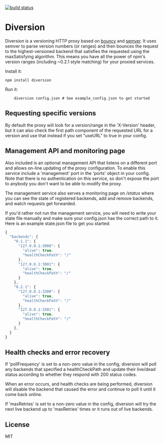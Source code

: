 [![build status](https://secure.travis-ci.org/BetSmartMedia/diversion.png)](http://travis-ci.org/BetSmartMedia/diversion)
# Diversion

Diversion is a versioning HTTP proxy based on
[bouncy](http://github.com/substack/bouncy) and
[semver](http://github.com/isaacs/node-semver). It uses semver to parse version
numbers (or ranges) and then bounces the request to the highest-versioned backend
that satisfies the requested using the maxSatisfying algorithm. This means you
have all the power of npm's version ranges (including ~0.2.1 style matching) for
your proxied services.

Install it:

    npm install diversion

Run it:

		diversion config.json # See example_config.json to get started

## Requesting specific versions 

By default the proxy will look for a version/range in the 'X-Version' header,
but it can also check the first path component of the requested URL for a
version and use that instead if you set "useURL" to true in your config.

## Management API and monitoring page

Also included is an optional management API that listens on a different port and
allows on-line updating of the proxy configuration. To enable this service
include a 'management' port in the 'ports' object in your config. Note that
there is no authentication on this service, so don't expose the port to anybody
you don't want to be able to modify the proxy.

The management service also serves a monitoring page on _/status_ where you can
see the state of registered backends, add and remove backends, and watch
requests get forwarded.

If you'd rather not run the management service, you will need to write your
state file manually and make sure your config.json has the correct path to it.
Here is an example state.json file to get you started:

```javascript
{
  "backends": {
    "0.1.1": {
      "127.0.0.1:3000": {
        "alive": true,
        "healthCheckPath": "/"
      },
      "127.0.0.1:3001": {
        "alive": true,
        "healthCheckPath": "/"
      }
    },
    "0.2.1": {
      "127.0.0.1:3300": {
        "alive": true,
        "healthCheckPath": "/"
      },
      "127.0.0.1:3301": {
        "alive": true,
        "healthCheckPath": "/"
      }
    },
  }
}
```

## Health checks and error recovery

If 'pollFrequency' is set to a non-zero value in the config, diversion will poll
any backends that specified a healthCheckPath and update their live/dead status
according to whether they respond with 200 status codes.

When an error occurs, and health checks are being performed, diversion will
disable the backend that caused the error and continue to poll it until it come
back online.

If 'maxRetries' is set to a non-zero value in the config, diversion will try
the next live backend up to 'maxRetries' times or it runs out of live backends.

## License

MIT
